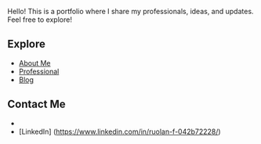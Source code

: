 

Hello! This is a portfolio where I share my professionals, ideas, and updates.
Feel free to explore!

## Explore
- [About Me](aboutme.html)
- [Professional](docs/myfile.pdf)
- [Blog](blog.md)

## Contact Me
- [email me]: (rfan@umass.edu)
- [LinkedIn] (https://www.linkedin.com/in/ruolan-f-042b72228/)
